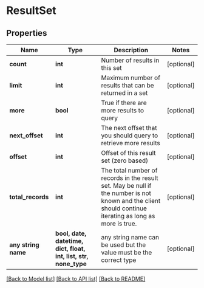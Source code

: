 # ResultSet


## Properties
Name | Type | Description | Notes
------------ | ------------- | ------------- | -------------
**count** | **int** | Number of results in this set | [optional] 
**limit** | **int** | Maximum number of results that can be returned in a set | [optional] 
**more** | **bool** | True if there are more results to query | [optional] 
**next_offset** | **int** | The next offset that you should query to retrieve more results | [optional] 
**offset** | **int** | Offset of this result set (zero based) | [optional] 
**total_records** | **int** | The total number of records in the result set.  May be null if the number is not known and the client should continue iterating as long as more is true. | [optional] 
**any string name** | **bool, date, datetime, dict, float, int, list, str, none_type** | any string name can be used but the value must be the correct type | [optional]

[[Back to Model list]](../README.md#documentation-for-models) [[Back to API list]](../README.md#documentation-for-api-endpoints) [[Back to README]](../README.md)


